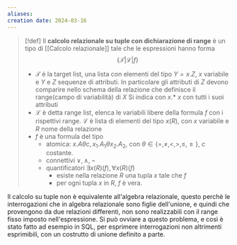 ```yaml
---
aliases: 
creation date: 2024-03-16
---
```


>[!def]
>Il **calcolo relazionale su tuple con dichiarazione di range** è un tipo di [[Calcolo relazionale]] tale che le espressioni hanno forma
>$$ \{ \mathcal{T} | \mathcal{L} | f \} $$
>- $\mathcal{T}$ è la target list, una lista con elementi del tipo $Y = x.Z$, $x$ variabile e $Y$ e $Z$ sequenze di attributi. 
>  In particolare gli attributi di $Z$ devono comparire nello schema della relazione che definisce il range(campo di variabilità) di $X$
>  Si indica con $x.*$  $x$ con tutti i suoi attributi
>- $\mathcal{L}$ è detta range list, elenca le variabili libere della formula $f$ con i rispettivi range. $\mathcal{L}$ è lista di elementi del tipo $x(R)$, con $x$ variabile e $R$ nome della relazione
>- $f$ è una formula del tipo
>	- atomica: $x.A\theta c, x_{1}. A_{1}\theta x_{2}.A_{2}$, con $\theta \in \{ =, \neq , <, >, \leq, \geq \}$, $c$ costante.
>	- connettivi $\lor, \land, \neg$
>	- quantificatori $\exists x (R) (f), \forall x(R)(f)$
>		- esiste nella relazione $R$ una tupla $x$ tale che $f$
>		- per ogni tupla $x$ in $R$, $f$ è vera.


Il calcolo su tuple non è equivalente all'algebra relazionale, questo perchè le interrogazioni che in algebra relazionale sono figlie dell'unione, e quindi che provengono da due relazioni differenti, non sono realizzabili con il range fisso imposto nell'espressione. Si può ovviare a questo problema, e così è stato fatto ad esempio in SQL, per esprimere interrogazioni non altrimenti esprimibili, con un costrutto di unione definito a parte.